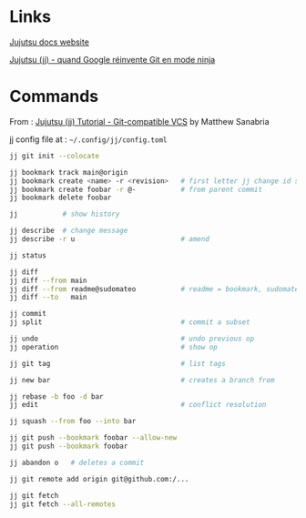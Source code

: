 # Links

[Jujutsu docs website](https://jj-vcs.github.io/jj/latest/)

[Jujutsu (jj) - quand Google réinvente Git en mode ninja](https://korben.info/jj-jujutsu-version-control-alternative.html)

# Commands

From : [Jujutsu (jj) Tutorial - Git-compatible VCS](https://www.youtube.com/watch?v=MR6KSB6I_60) by Matthew Sanabria

jj config file at : `~/.config/jj/config.toml`

```sh
jj git init --colocate

jj bookmark track main@origin
jj bookmark create <name> -r <revision>   # first letter jj change id supported
jj bookmark create foobar -r @-           # from parent commit
jj bookmark delete foobar

jj           # show history

jj describe  # change message
jj describe -r u                          # amend

jj status

jj diff
jj diff --from main
jj diff --from readme@sudomateo           # readme = bookmark, sudomateo = remote
jj diff --to   main

jj commit
jj split                                  # commit a subset 

jj undo                                   # undo previous op
jj operation                              # show op

jj git tag                                # list tags 

jj new bar                                # creates a branch from

jj rebase -b foo -d bar
jj edit                                   # conflict resolution

jj squash --from foo --into bar

jj git push --bookmark foobar --allow-new
jj git push --bookmark foobar

jj abandon o   # deletes a commit

jj git remote add origin git@github.com:/...

jj git fetch
jj git fetch --all-remotes
```
